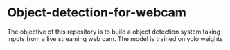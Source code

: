 # Object-detection-for-webcam
The objective of this repository is to build a object detection system taking inputs from a live streaming web cam. The model is trained on yolo weights
